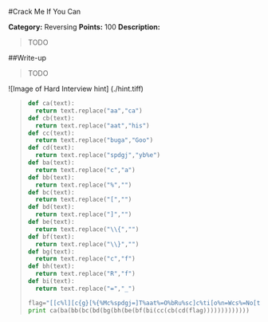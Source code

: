 #Crack Me If You Can

**Category:** Reversing
**Points:** 100
**Description:**

> TODO

##Write-up

>TODO
>
![Image of Hard Interview hint]
(./hint.tiff)

>```python
>def ca(text):
>	return text.replace("aa","ca")
>def cb(text):
>	return text.replace("aat","his")
>def cc(text):
>	return text.replace("buga","Goo")
>def cd(text):
>	return text.replace("spdgj","yb%e")
>def ba(text):
>	return text.replace("c","a")
>def bb(text):
>	return text.replace("%","")
>def bc(text):
>	return text.replace("[","")
>def bd(text):
>	return text.replace("]","")
>def be(text):
>	return text.replace("\\{","")
>def bf(text):
>	return text.replace("\\}","")
>def bg(text):
>	return text.replace("c","f")
>def bh(text):
>	return text.replace("R","f")
>def bi(text):
>	return text.replace("=","_")
>
>flag="[[c%l][c{g}[%{%Mc%spdgj=]T%aat%=O%bRu%sc]c%ti[o%n=Wcs%=No[t=T][hct%=buga[d=As%=W]e=T%ho[u%[%g]h%t[%}%"
>print ca(ba(bb(bc(bd(bg(bh(be(bf(bi(cc(cb(cd(flag)))))))))))))
>```

